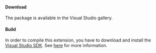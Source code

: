 #### Download
The package is available in the Visual Studio gallery.

#### Build
In order to compile this extension, you have to download and install the [Visual Studio SDK](http://go.microsoft.com/?linkid=9832352).
See [here](http://www.visualstudio.com/integrate/explore/explore-vside-vsi) for more information.